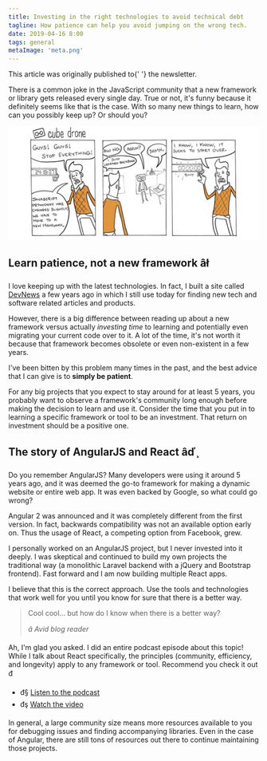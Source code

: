 ```yaml
---
title: Investing in the right technologies to avoid technical debt
tagline: How patience can help you avoid jumping on the wrong tech.
date: 2019-04-16 8:00
tags: general
metaImage: 'meta.png'
---
```


<Alert>
  This article was originally published to{' '}
  <AlertLink href="/news">the newsletter</AlertLink>.
</Alert>

There is a common joke in the JavaScript community that a new framework or library gets released every single day. True or not, it's funny because it definitely seems like that is the case. With so many new things to learn, how can you possibly keep up? Or should you?

![A comic about a developer telling everyone to stop everything and move to a new framework because their current one changed slightly](comic-frameworks.jpg)

## Learn patience, not a new framework âł

I love keeping up with the latest technologies. In fact, I built a site called [DevNews](https://devne.ws/) a few years ago in which I still use today for finding new tech and software related articles and products.

However, there is a big difference between reading up about a new framework versus actually _investing time_ to learning and potentially even migrating your current code over to it. A lot of the time, it's not worth it because that framework becomes obsolete or even non-existent in a few years.

I've been bitten by this problem many times in the past, and the best advice that I can give is to **simply be patient**.

For any big projects that you expect to stay around for at least 5 years, you probably want to observe a framework's community long enough before making the decision to learn and use it. Consider the time that you put in to learning a specific framework or tool to be an investment. That return on investment should be a positive one.

## The story of AngularJS and React âď¸

Do you remember AngularJS? Many developers were using it around 5 years ago, and it was deemed the go-to framework for making a dynamic website or entire web app. It was even backed by Google, so what could go wrong?

Angular 2 was announced and it was completely different from the first version. In fact, backwards compatibility was not an available option early on. Thus the usage of React, a competing option from Facebook, grew.

I personally worked on an AngularJS project, but I never invested into it deeply. I was skeptical and continued to build my own projects the traditional way (a monolithic Laravel backend with a jQuery and Bootstrap frontend). Fast forward and I am now building multiple React apps.

I believe that this is the correct approach. Use the tools and technologies that work well for you until you know for sure that there is a better way.

> Cool cool... but how do I know when there is a better way?
>
> _â Avid blog reader_

Ah, I'm glad you asked. I did an entire podcast episode about this topic! While I talk about React specifically, the principles (community, efficiency, and longevity) apply to any framework or tool. Recommend you check it out đ

- đ§ [Listen to the podcast](http://sunny.link/pod62)
- đş [Watch the video](https://youtu.be/J1FO-2pRGDE)

In general, a large community size means more resources available to you for debugging issues and finding accompanying libraries. Even in the case of Angular, there are still tons of resources out there to continue maintaining those projects.
